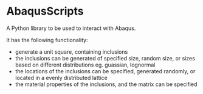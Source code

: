 AbaqusScripts
=============

A Python library to be used to interact with Abaqus.

It has the following functionality:
  - generate a unit square, containing inclusions
  - the inclusions can be generated of specified size, random size, or sizes based on different distributions eg. guassian, lognormal
  - the locations of the inclusions can be specified, generated randomly, or located in a evenly distributed lattice
  - the material properties of the inclusions, and the matrix can be specified
  
